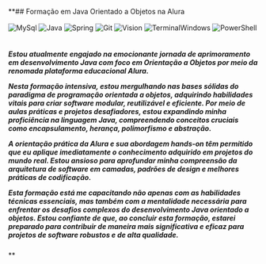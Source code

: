 **## Formação em Java Orientado a Objetos na Alura
<div style="sisplay: inline_block">
    <img align="center" alt="MySql" src="https://img.shields.io/badge/MySQL-005C84?style=for-the-badge&logo=mysql&logoColor=white" />
    <img align="center" alt="Java" src="https://img.shields.io/badge/Java-ED8B00?style=for-the-badge&logo=openjdk&logoColor=white" />
    <img align="center" alt="Spring" src="https://img.shields.io/badge/Spring-6DB33F?style=for-the-badge&logo=spring&logoColor=white" />
    <img align="center" alt="Git" src="https://img.shields.io/badge/GIT-E44C30?style=for-the-badge&logo=git&logoColor=white" />
    <img align="center" alt="Vision" src="https://img.shields.io/badge/Microsoft_Visio-3955A3?style=for-the-badgee&logo=microsoft-visio&logoColor=white" />
    <img align="center" alt="TerminalWindows" src="https://img.shields.io/badge/windows%20terminal-4D4D4D?style=for-the-badge&logo=windows%20terminal&logoColor=white" />
    <img align="center" alt="PowerShell" src="https://img.shields.io/badge/Powershell-2CA5E0?style=for-the-badge&logo=powershell&logoColor=white" />
</div><br/>

<h5>
Estou atualmente engajado na emocionante jornada de aprimoramento em desenvolvimento Java com foco em Orientação a Objetos por meio da renomada plataforma educacional Alura.

Nesta formação intensiva, estou mergulhando nas bases sólidas do paradigma de programação orientada a objetos, adquirindo habilidades vitais para criar software modular, reutilizável e eficiente. Por meio de aulas práticas e projetos desafiadores, estou expandindo minha proficiência na linguagem Java, compreendendo conceitos cruciais como encapsulamento, herança, polimorfismo e abstração.

A orientação prática da Alura e sua abordagem hands-on têm permitido que eu aplique imediatamente o conhecimento adquirido em projetos do mundo real. Estou ansioso para aprofundar minha compreensão da arquitetura de software em camadas, padrões de design e melhores práticas de codificação.

Esta formação está me capacitando não apenas com as habilidades técnicas essenciais, mas também com a mentalidade necessária para enfrentar os desafios complexos do desenvolvimento Java orientado a objetos. Estou confiante de que, ao concluir esta formação, estarei preparado para contribuir de maneira mais significativa e eficaz para projetos de software robustos e de alta qualidade.
</h5>
**

